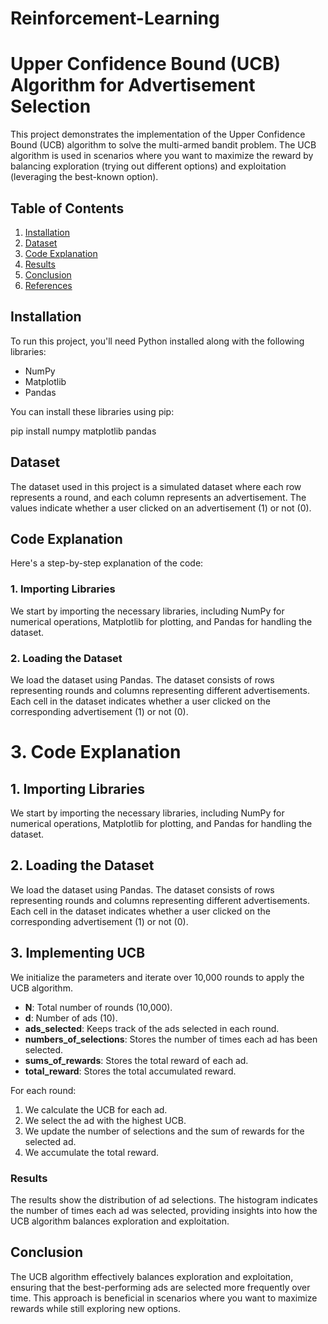 # Reinforcement-Learning
# Upper Confidence Bound (UCB) Algorithm for Advertisement Selection

This project demonstrates the implementation of the Upper Confidence Bound (UCB) algorithm to solve the multi-armed bandit problem. The UCB algorithm is used in scenarios where you want to maximize the reward by balancing exploration (trying out different options) and exploitation (leveraging the best-known option).

## Table of Contents

1. [Installation](#installation)
2. [Dataset](#dataset)
4. [Code Explanation](#code-explanation)
5. [Results](#results)
6. [Conclusion](#conclusion)
7. [References](#references)

## Installation

To run this project, you'll need Python installed along with the following libraries:

- NumPy
- Matplotlib
- Pandas

You can install these libraries using pip:


pip install numpy matplotlib pandas

## Dataset

The dataset used in this project is a simulated dataset where each row represents a round, and each column represents an advertisement. The values indicate whether a user clicked on an advertisement (1) or not (0).


## Code Explanation
Here's a step-by-step explanation of the code:

### 1. Importing Libraries
We start by importing the necessary libraries, including NumPy for numerical operations, Matplotlib for plotting, and Pandas for handling the dataset.

### 2. Loading the Dataset
We load the dataset using Pandas. The dataset consists of rows representing rounds and columns representing different advertisements. Each cell in the dataset indicates whether a user clicked on the corresponding advertisement (1) or not (0).

# 3. Code Explanation

## 1. Importing Libraries
We start by importing the necessary libraries, including NumPy for numerical operations, Matplotlib for plotting, and Pandas for handling the dataset.

## 2. Loading the Dataset
We load the dataset using Pandas. The dataset consists of rows representing rounds and columns representing different advertisements. Each cell in the dataset indicates whether a user clicked on the corresponding advertisement (1) or not (0).

## 3. Implementing UCB
We initialize the parameters and iterate over 10,000 rounds to apply the UCB algorithm.

- **N**: Total number of rounds (10,000).
- **d**: Number of ads (10).
- **ads_selected**: Keeps track of the ads selected in each round.
- **numbers_of_selections**: Stores the number of times each ad has been selected.
- **sums_of_rewards**: Stores the total reward of each ad.
- **total_reward**: Stores the total accumulated reward.

For each round:
1. We calculate the UCB for each ad.
2. We select the ad with the highest UCB.
3. We update the number of selections and the sum of rewards for the selected ad.
4. We accumulate the total reward.


### Results
The results show the distribution of ad selections. The histogram indicates the number of times each ad was selected, providing insights into how the UCB algorithm balances exploration and exploitation.

## Conclusion
The UCB algorithm effectively balances exploration and exploitation, ensuring that the best-performing ads are selected more frequently over time. This approach is beneficial in scenarios where you want to maximize rewards while still exploring new options.
